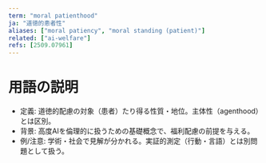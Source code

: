 ```yaml
---
term: "moral patienthood"
ja: "道徳的患者性"
aliases: ["moral patiency", "moral standing (patient)"]
related: ["ai-welfare"]
refs: [2509.07961]
---
```


# 用語の説明
- 定義: 道徳的配慮の対象（患者）たり得る性質・地位。主体性（agenthood）とは区別。
- 背景: 高度AIを倫理的に扱うための基礎概念で、福利配慮の前提を与える。
- 例/注意: 学術・社会で見解が分かれる。実証的測定（行動・言語）とは別問題として扱う。


